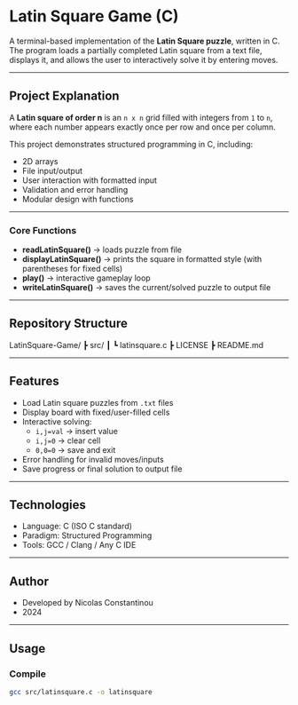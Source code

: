 # Latin Square Game (C)

A terminal-based implementation of the **Latin Square puzzle**, written in C.  
The program loads a partially completed Latin square from a text file, displays it, and allows the user to interactively solve it by entering moves.

---

## Project Explanation
A **Latin square of order n** is an `n x n` grid filled with integers from `1` to `n`, where each number appears exactly once per row and once per column.  

This project demonstrates structured programming in C, including:
- 2D arrays
- File input/output
- User interaction with formatted input
- Validation and error handling
- Modular design with functions

---

### Core Functions
- **readLatinSquare()** → loads puzzle from file  
- **displayLatinSquare()** → prints the square in formatted style (with parentheses for fixed cells)  
- **play()** → interactive gameplay loop  
- **writeLatinSquare()** → saves the current/solved puzzle to output file  

---

## Repository Structure
LatinSquare-Game/
┣ src/
┃ ┗ latinsquare.c
┣ LICENSE
┣ README.md

---

## Features
- Load Latin square puzzles from `.txt` files
- Display board with fixed/user-filled cells
- Interactive solving:
  - `i,j=val` → insert value  
  - `i,j=0` → clear cell  
  - `0,0=0` → save and exit  
- Error handling for invalid moves/inputs
- Save progress or final solution to output file

---

## Technologies
- Language: C (ISO C standard)
- Paradigm: Structured Programming
- Tools: GCC / Clang / Any C IDE

---

## Author
- Developed by Nicolas Constantinou
- 2024

---

## Usage

### Compile
```bash
gcc src/latinsquare.c -o latinsquare

